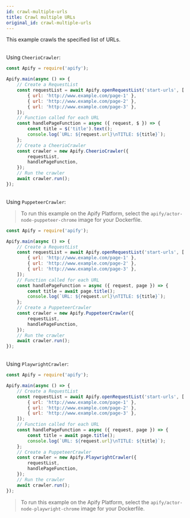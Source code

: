 ```yaml
---
id: crawl-multiple-urls
title: Crawl multiple URLs
original_id: crawl-multiple-urls
---
```


This example crawls the specified list of URLs.

<!--DOCUSAURUS_CODE_TABS-->

<!-- CheerioCrawler -->

\
Using `CheerioCrawler`:

```javascript
const Apify = require('apify');

Apify.main(async () => {
    // Create a RequestList
    const requestList = await Apify.openRequestList('start-urls', [
        { url: 'http://www.example.com/page-1' },
        { url: 'http://www.example.com/page-2' },
        { url: 'http://www.example.com/page-3' },
    ]);
    // Function called for each URL
    const handlePageFunction = async ({ request, $ }) => {
        const title = $('title').text();
        console.log(`URL: ${request.url}\nTITLE: ${title}`);
    };
    // Create a CheerioCrawler
    const crawler = new Apify.CheerioCrawler({
        requestList,
        handlePageFunction,
    });
    // Run the crawler
    await crawler.run();
});
```

<!-- PuppeteerCrawler -->

\
Using `PuppeteerCrawler`:

> To run this example on the Apify Platform, select the `apify/actor-node-puppeteer-chrome` image for your Dockerfile.

```javascript
const Apify = require('apify');

Apify.main(async () => {
    // Create a RequestList
    const requestList = await Apify.openRequestList('start-urls', [
        { url: 'http://www.example.com/page-1' },
        { url: 'http://www.example.com/page-2' },
        { url: 'http://www.example.com/page-3' },
    ]);
    // Function called for each URL
    const handlePageFunction = async ({ request, page }) => {
        const title = await page.title();
        console.log(`URL: ${request.url}\nTITLE: ${title}`);
    };
    // Create a PuppeteerCrawler
    const crawler = new Apify.PuppeteerCrawler({
        requestList,
        handlePageFunction,
    });
    // Run the crawler
    await crawler.run();
});
```

<!-- PlaywrightCrawler -->

\
Using `PlaywrightCrawler`:

```javascript
const Apify = require('apify');

Apify.main(async () => {
    // Create a RequestList
    const requestList = await Apify.openRequestList('start-urls', [
        { url: 'http://www.example.com/page-1' },
        { url: 'http://www.example.com/page-2' },
        { url: 'http://www.example.com/page-3' },
    ]);
    // Function called for each URL
    const handlePageFunction = async ({ request, page }) => {
        const title = await page.title();
        console.log(`URL: ${request.url}\nTITLE: ${title}`);
    };
    // Create a PuppeteerCrawler
    const crawler = new Apify.PlaywrightCrawler({
        requestList,
        handlePageFunction,
    });
    // Run the crawler
    await crawler.run();
});
```

> To run this example on the Apify Platform, select the `apify/actor-node-playwright-chrome` image for your Dockerfile.

<!--END_DOCUSAURUS_CODE_TABS-->

